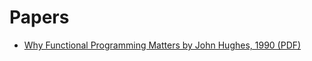 # Papers

* [Why Functional Programming Matters by John Hughes, 1990 (PDF)](https://www.cs.kent.ac.uk/people/staff/dat/miranda/whyfp90.pdf)
